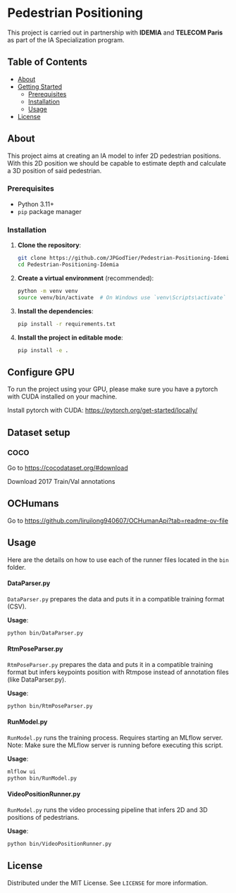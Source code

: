 # Pedestrian Positioning

This project is carried out in partnership with **IDEMIA** and **TELECOM Paris** as part of the IA Specialization program.


## Table of Contents

- [About](#about)
- [Getting Started](#getting-started)
  - [Prerequisites](#prerequisites)
  - [Installation](#installation)
  - [Usage](#usage)
- [License](#license)

## About

This project aims at creating an IA model to infer 2D pedestrian positions.
With this 2D position we should be capable to estimate depth and 
calculate a 3D position of said pedestrian.


### Prerequisites

- Python 3.11+
- `pip` package manager


### Installation

1. **Clone the repository**:

    ```bash
    git clone https://github.com/JPGodTier/Pedestrian-Positioning-Idemia
    cd Pedestrian-Positioning-Idemia
    ```

2. **Create a virtual environment** (recommended):

    ```bash
    python -m venv venv
    source venv/bin/activate  # On Windows use `venv\Scripts\activate`
    ```

3. **Install the dependencies**:

    ```bash
    pip install -r requirements.txt
    ```

4. **Install the project in editable mode**:

    ```bash
    pip install -e .
    ```

## Configure GPU
To run the project using your GPU, please make sure you have a pytorch with CUDA
installed on your machine.

Install pytorch with CUDA: https://pytorch.org/get-started/locally/


## Dataset setup

### COCO
Go to https://cocodataset.org/#download

Download 2017 Train/Val annotations

## OCHumans

Go to https://github.com/liruilong940607/OCHumanApi?tab=readme-ov-file


## Usage

Here are the details on how to use each of the runner files located in the `bin` folder.

#### DataParser.py
`DataParser.py` prepares the data and puts it in a compatible training format (CSV).

**Usage**:
```bash
python bin/DataParser.py
````

#### RtmPoseParser.py
`RtmPoseParser.py` prepares the data and puts it in a compatible training format but infers keypoints position with Rtmpose instead of annotation files (like DataParser.py).

**Usage**:
```bash
python bin/RtmPoseParser.py
````

#### RunModel.py
`RunModel.py` runs the training process. Requires starting an MLflow server.
Note: Make sure the MLflow server is running before executing this script.

**Usage**:
```bash
mlflow ui
python bin/RunModel.py
````

#### VideoPositionRunner.py
`RunModel.py` runs the video processing pipeline that infers 2D and 3D positions of pedestrians.

**Usage**:
```bash
python bin/VideoPositionRunner.py
````

## License

Distributed under the MIT License. See `LICENSE` for more information.